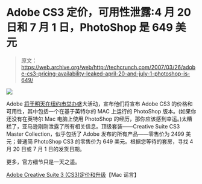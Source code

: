 # Adobe CS3 定价，可用性泄露:4 月 20 日和 7 月 1 日，PhotoShop 是 649 美元

> 原文：<https://web.archive.org/web/http://techcrunch.com/2007/03/26/adobe-cs3-pricing-availability-leaked-april-20-and-july-1-photoshop-is-649/>

![](img/7d39e5147db0d7cc40c1c9d0890b8a53.png)

Adobe [将于明天在纽约市举办](https://web.archive.org/web/20171217014519/http://crunchgear.com/2007/03/06/adobe-cs3-march-27/)盛大活动，宣布他们将宣布 Adobe CS3 的价格和可用性，其中包括一个在基于英特尔的 MAC 上运行的 PhotoShop 版本。(如果你还没有在英特尔 Mac 电脑上使用 PhotoShop 的经历，那你应该感到幸运。)太糟糕了，亚马逊刚刚泄露了所有相关信息。顶级套装——Creative Suite CS3 Master Collection，似乎包括了 Adobe 发布的所有产品——零售价为 2499 美元；普通简 PhotoShop CS3 的零售价为 649 美元。根据您等待的套房，寻找 4 月 20 日或 7 月 1 日的发货日期。

更多，官方细节只是一天之遥。

[Adobe Creative Suite 3 (CS3)定价和升级](https://web.archive.org/web/20171217014519/http://www.macrumors.com/2007/03/26/adobe-creative-suite-3-cs3-pricing-and-upgrades/)【Mac 谣言】